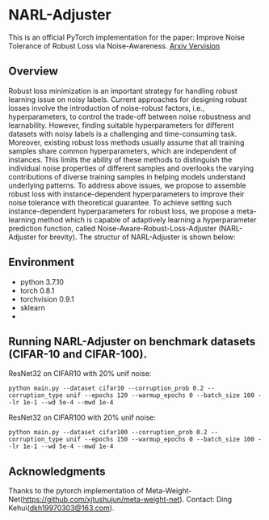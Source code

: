 # NARL-Adjuster
This is an official PyTorch implementation for the paper: Improve Noise Tolerance of Robust Loss via Noise-Awareness. [Arxiv Vervision](https://arxiv.org/pdf/2301.07306)

## Overview
Robust loss minimization is an important strategy for handling robust learning issue on noisy labels. Current approaches for designing robust losses involve the introduction of noise-robust factors, i.e., hyperparameters, to control the trade-off between noise robustness and learnability. However, finding suitable hyperparameters for different datasets with noisy labels is a challenging and time-consuming task. Moreover, existing robust loss methods usually assume that all training samples share common hyperparameters, which are independent of instances. This limits the ability of these methods to distinguish the individual noise properties of different samples and overlooks the varying contributions of diverse training samples in helping models understand underlying patterns. To address above issues, we propose to assemble robust loss with instance-dependent hyperparameters to improve their noise tolerance with theoretical guarantee. To achieve setting such instance-dependent hyperparameters for robust loss, we propose a meta-learning method which is capable of adaptively learning a hyperparameter prediction function, called Noise-Aware-Robust-Loss-Adjuster (NARL-Adjuster for brevity). The structur of NARL-Adjuster is shown below:

## Environment
* python 3.7.10
* torch 0.8.1
* torchvision 0.9.1
* sklearn
* 
## Running NARL-Adjuster on benchmark datasets (CIFAR-10 and CIFAR-100).
ResNet32 on CIFAR10 with 20% unif noise:
```
python main.py --dataset cifar10 --corruption_prob 0.2 --corruption_type unif --epochs 120 --warmup_epochs 0 --batch_size 100 --lr 1e-1 --wd 5e-4 --mwd 1e-4
```
ResNet32 on CIFAR100 with 20% unif noise:
```
python main.py --dataset cifar100 --corruption_prob 0.2 --corruption_type unif --epochs 150 --warmup_epochs 0 --batch_size 100 --lr 1e-1 --wd 5e-4 --mwd 1e-4
```
## Acknowledgments
Thanks to the pytorch implementation of Meta-Weight-Net(https://github.com/xjtushujun/meta-weight-net).
Contact: Ding Kehui(dkh19970303@163.com).

